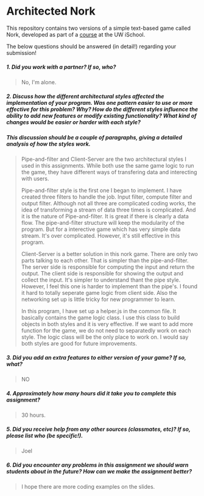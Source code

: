 # Architected Nork

This repository contains two versions of a simple text-based game called Nork, developed as part of a [course](http://arch-joelross.rhcloud.com/) at the UW iSchool. 

The below questions should be answered (in detail!) regarding your submission!


##### 1. Did you work with a partner? If so, who?
> No, I'm alone.



##### 2. Discuss how the different architectural styles affected the implementation of your program. Was one pattern easier to use or more effective _for this problem_? Why? How do the different styles influence the ability to add new features or modify existing functionality? What kind of changes would be easier or harder with each style?
##### This discussion should be a couple of paragraphs, giving a detailed analysis of how the styles work.
> Pipe-and-filter and Client-Server are the two architectural styles I used in this assignments. While both use the same game logic to run the game, they have different ways of transfering data and interecting with users. 
> 
> Pipe-and-filter style is the first one I began to implement. I have created three filters to handle the job. Input filter, compute filter and output filter. Although not all three are complicated coding works, the idea of transforming a stream of data three times is complicated. And it is the nature of Pipe-and-filter. It is great if there is clearly a data flow. The pipe-and-filter structure will keep the modularity of the program. But for a interective game which has very simple data stream. It's over complicated. However, it's still effective in this program.
> 
> Client-Server is a better solution in this nork game. There are only two parts talking to each other. That is simpler than the pipe-and-filter. The server side is responsible for computing the input and return the output. The client side is responsible for showing the output and collect the input. It's simpler to understand thant the pipe style. However, I feel this one is harder to implement than the pipe's. I found it hard to totally seperate game logic from client side. Also the networking set up is little tricky for new programmer to learn.
> 
> In this program, I have set up a helper.js in the common file. It basically contains the game logic class. I use this class to build objects in both styles and it is very effective. If we want to add more function for the game, we do not need to separatedly work on each style. The logic class will be the only place to work on. I would say both styles are good for future improvements. 



##### 3. Did you add an extra features to either version of your game? If so, what?
>NO



##### 4. Approximately how many hours did it take you to complete this assignment? #####
> 30 hours.



##### 5. Did you receive help from any other sources (classmates, etc)? If so, please list who (be specific!). #####
> Joel



##### 6. Did you encounter any problems in this assignment we should warn students about in the future? How can we make the assignment better? #####
> I hope there are more coding examples on the slides.


